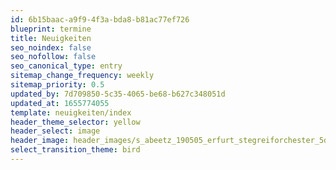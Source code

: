 ```yaml
---
id: 6b15baac-a9f9-4f3a-bda8-b81ac77ef726
blueprint: termine
title: Neuigkeiten
seo_noindex: false
seo_nofollow: false
seo_canonical_type: entry
sitemap_change_frequency: weekly
sitemap_priority: 0.5
updated_by: 7d709850-5c35-4065-be68-b627c348051d
updated_at: 1655774055
template: neuigkeiten/index
header_theme_selector: yellow
header_select: image
header_image: header_images/s_abeetz_190505_erfurt_stegreiforchester_5d3_9590.-cinematic.jpg
select_transition_theme: bird
---
```

